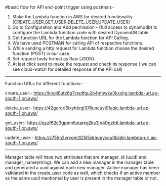 #basic flow for API end-point trigger using postman:- 

1. Make the Lambda function in AWS for desired functionality (CREATE_USER,GET_USER,DELETE_USER,UPDATE_USER)
2. Go to Configuration and Add permission - (full access to dynamodb) to configure the Lambda function code with desired DynamoDB table.
3. Get function URL for the Lambda function for API Calling.
4. We have used POSTMAN for calling API of respective functions.
5. While sending a http request for Lambda function choose the desired function (POST) in our case.
6. Set request body format as Raw (JSON).
7. At last click send to make the request and check its response ( we can see cloud-watch for detailed response of the API call)

---------------------------------------------------------------------------------------------------------------------------------------------
Function URLs for different functions:- 

create_user:- https://kngjl6utz6g7cwdfgu2o4mbwka0kxshg.lambda-url.ap-south-1.on.aws/

delete_user:- https://42gerorl6ixyhbrgl376uncuvi0faqkj.lambda-url.ap-south-1.on.aws/

get_user:- https://qzzf62c3gpmn5utarkg2ks3jb40gzfdt.lambda-url.ap-south-1.on.aws/

update_user:- https://z75hn2vrvom2l25l5xkhugyccu0bzjlm.lambda-url.ap-south-1.on.aws/


------------------------------------------------------------------------------------------------------------------------------------------------------------------------------

Manager table will have two attributes that are manager_id (uuid) and manager_name(string). We can add a new manager in the manager table and generated a uuid against each new manager. Active manager has been validated in the create_user code as well, which checks if an active member as the same uuid mentioned by user is present in the manager table or not. 
